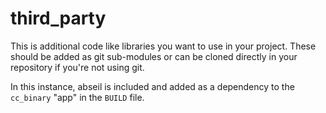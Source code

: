 # third_party

This is additional code like libraries you want to use in your project. These should be added as
git sub-modules or can be cloned directly in your repository if you're not using git.

In this instance, abseil is included and added as a dependency to the `cc_binary` "app" in the `BUILD` file.

